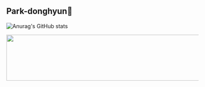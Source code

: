 ## Park-donghyun👋

<!--
**pdh0128/pdh0128** is a ✨ _special_ ✨ repository because its `README.md` (this file) appears on your GitHub profile.

Here are some ideas to get you started:

- 🔭 I’m currently working on ...
- 🌱 I’m currently learning ...
- 👯 I’m looking to collaborate on ...
- 🤔 I’m looking for help with ...
- 💬 Ask me about ...
- 📫 How to reach me: ...
- 😄 Pronouns: ...
- ⚡ Fun fact: ...
-->
![Anurag's GitHub stats](https://github-readme-stats.vercel.app/api?username=pdh0128&show_icons=true&theme=ambient_gradient)



<a href="https://github.com/devxb/gitanimals">
  <img
    src="https://render.gitanimals.org/lines/pdh0128?pet-id=643055322331582430"
    width="600"
    height="120"
  />
</a>
  

